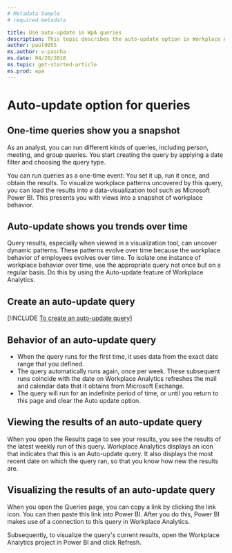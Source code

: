 ```yaml
---
# Metadata Sample
# required metadata

title: Use auto-update in WpA queries 
description: This topic describes the auto-update option in Workplace Analytics queries.     
author: paul9955
ms.author: v-pascha
ms.date: 04/20/2018
ms.topic: get-started-article
ms.prod: wpa
---
```


# Auto-update option for queries

## One-time queries show you a snapshot

As an analyst, you can run different kinds of queries, including person, meeting, and group queries. You start creating the query by applying a date filter and choosing the query type.

You can run queries as a one-time event: You set it up, run it once, and obtain the results. To visualize workplace patterns uncovered by this query, you can load the results into a data-visualization tool such as Microsoft Power BI. This presents you with views into a snapshot of workplace behavior. 

## Auto-update shows you trends over time

Query results, especially when viewed in a visualization tool, can uncover dynamic patterns. These patterns evolve over time because the workplace behavior of employees evolves over time. To isolate one instance of workplace behavior over time, use the appropriate query not once but on a regular basis. Do this by using the Auto-update feature of Workplace Analytics. 

## Create an auto-update query

[!INCLUDE [To create an auto-update query](../../Includes/to-create-auto-update-query.md)]

## Behavior of an auto-update query

 * When the query runs for the first time, it uses data from the exact date range that you defined.
 * The query automatically runs again, once per week. These subsequent runs coincide with the date on Workplace Analytics refreshes the mail and calendar data that it obtains from Microsoft Exchange. 
 * The query will run for an indefinite period of time, or until you return to this page and clear the Auto update option. 

## Viewing the results of an auto-update query

When you open the Results page to see your results, you see the results of the latest weekly run of this query. Workplace Analytics displays an icon that indicates that this is an Auto-update query. It also displays the most recent date on which the query ran, so that you know how new the results are. 

## Visualizing the results of an auto-update query

When you open the Queries page, you can copy a link by clicking the link icon. You can then paste this link into Power BI. After you do this, Power BI makes use of a connection to this query in Workplace Analytics.

Subsequently, to visualize the query's current results, open the Workplace Analytics project in Power BI and click Refresh. 
